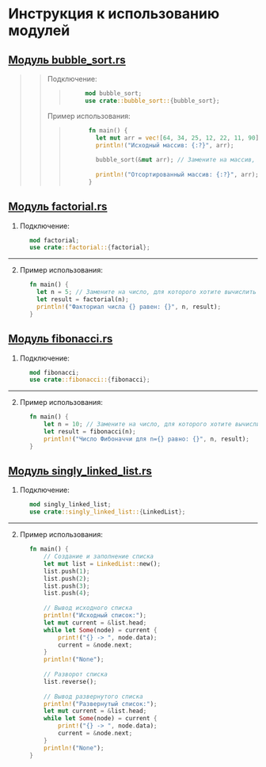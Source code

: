 # Инструкция к использованию модулей

## [Модуль bubble_sort.rs](https://github.com/KaRaKurT1/Rust_Algorithms_Modules/blob/main/bubble_sort.rs)
> > Подключение:
> > > ```rust
> > >      mod bubble_sort;
> > >      use crate::bubble_sort::{bubble_sort};
> > >  ```
> > Пример использования:
> > > ```rust
> > >       fn main() {
> > >         let mut arr = vec![64, 34, 25, 12, 22, 11, 90];
> > >         println!("Исходный массив: {:?}", arr);
> > >         
> > >         bubble_sort(&mut arr); // Замените на массив, который хотите отсортировать
> > >           
> > >         println!("Отсортированный массив: {:?}", arr);
> > >       }
> > > ```

## [Модуль factorial.rs](https://github.com/KaRaKurT1/Rust_Algorithms_Modules/blob/main/factorial.rs)

1. Подключение:
```rust
      mod factorial;
      use crate::factorial::{factorial};
```
---
2. Пример использования:
```rust
      fn main() {
        let n = 5; // Замените на число, для которого хотите вычислить факториал
        let result = factorial(n);
        println!("Факториал числа {} равен: {}", n, result);
      }
```

## [Модуль fibonacci.rs](https://github.com/KaRaKurT1/Rust_Algorithms_Modules/blob/main/fibonacci.rs)

1. Подключение:
```rust
      mod fibonacci;
      use crate::fibonacci::{fibonacci};
```
---
2. Пример использования:
```rust
      fn main() {
          let n = 10; // Замените на число, для которого хотите вычислить число Фибоначчи
          let result = fibonacci(n);
          println!("Число Фибоначчи для n={} равно: {}", n, result);
      }
```

## [Модуль singly_linked_list.rs](https://github.com/KaRaKurT1/Rust_Algorithms_Modules/blob/main/singly_linked_list.rs)

1. Подключение:
```rust
      mod singly_linked_list;
      use crate::singly_linked_list::{LinkedList};
```
---
2. Пример использования:
```rust
      fn main() {
          // Создание и заполнение списка
          let mut list = LinkedList::new();
          list.push(1);
          list.push(2);
          list.push(3);
          list.push(4);
      
          // Вывод исходного списка
          println!("Исходный список:");
          let mut current = &list.head;
          while let Some(node) = current {
              print!("{} -> ", node.data);
              current = &node.next;
          }
          println!("None");
      
          // Разворот списка
          list.reverse();
      
          // Вывод развернутого списка
          println!("Развернутый список:");
          let mut current = &list.head;
          while let Some(node) = current {
              print!("{} -> ", node.data);
              current = &node.next;
          }
          println!("None");
      }
```

